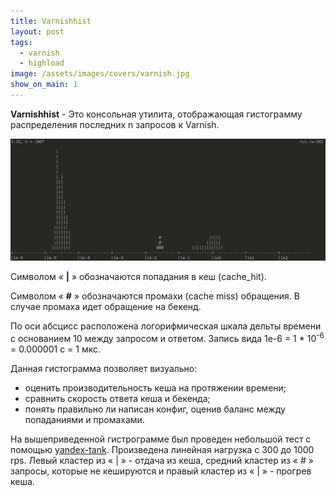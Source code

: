 ```yaml
---
title: Varnishhist
layout: post
tags:
  - varnish
  - highload
image: /assets/images/covers/varnish.jpg
show_on_main: 1
---
```


**Varnishhist** - Это консольная утилита, отображающая гистограмму распределения последних n запросов к Varnish. 

<img class="img-responsive" src="/assets/images/posts/varnishhist.png">
<br>

Символом « **|** » обозначаются попадания в кеш (cache_hit). 

Символом « **#** » обозначаются промахи (cache miss) обращения. В случае промаха идет обращение на бекенд.

По оси абсцисс расположена логорифмическая шкала дельты времени с основанием 10 между запросом и ответом. 
Запись вида 1e-6 = 1 \* 10<sup>-6</sup> = 0.000001 с = 1 мкс.  

Данная гистограмма позволяет визуально:

- оценить производительность кеша на протяжении времени;
- сравнить скорость ответа кеша и бекенда;
- понять правильно ли написан конфиг, оценив баланс между попаданиями и промахами.

На вышеприведенной гистрограмме был проведен небольшой тест с помощью [yandex-tank](https://tech.yandex.ru/tank/). 
Произведена линейная нагрузка с 300 до 1000 rps. Левый кластер из « | » - отдача из кеша, 
средний кластер из « # » запросы, которые не кешируются и правый кластер из « | » - прогрев кеша. 

